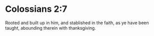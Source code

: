 # Colossians 2:7

Rooted and built up in him, and stablished in the faith, as ye have been taught, abounding therein with thanksgiving.